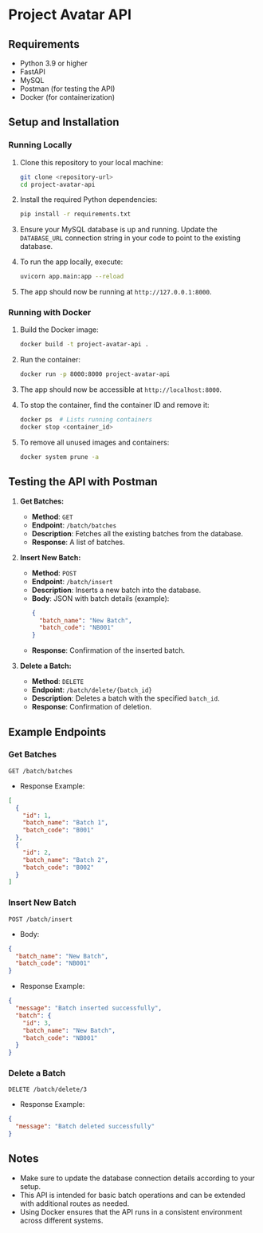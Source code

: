 # Project Avatar API

## Requirements

- Python 3.9 or higher
- FastAPI
- MySQL
- Postman (for testing the API)
- Docker (for containerization)

## Setup and Installation

### Running Locally

1. Clone this repository to your local machine:
   ```bash
   git clone <repository-url>
   cd project-avatar-api
   ```

2. Install the required Python dependencies:
   ```bash
   pip install -r requirements.txt
   ```

3. Ensure your MySQL database is up and running. Update the `DATABASE_URL` connection string in your code to point to the existing database.

4. To run the app locally, execute:
   ```bash
   uvicorn app.main:app --reload
   ```

5. The app should now be running at `http://127.0.0.1:8000`.

### Running with Docker

1. Build the Docker image:
   ```bash
   docker build -t project-avatar-api .
   ```

2. Run the container:
   ```bash
   docker run -p 8000:8000 project-avatar-api
   ```

3. The app should now be accessible at `http://localhost:8000`.

4. To stop the container, find the container ID and remove it:
   ```bash
   docker ps  # Lists running containers
   docker stop <container_id>
   ```

5. To remove all unused images and containers:
   ```bash
   docker system prune -a
   ```

## Testing the API with Postman

1. **Get Batches:**
   - **Method**: `GET`
   - **Endpoint**: `/batch/batches`
   - **Description**: Fetches all the existing batches from the database.
   - **Response**: A list of batches.

2. **Insert New Batch:**
   - **Method**: `POST`
   - **Endpoint**: `/batch/insert`
   - **Description**: Inserts a new batch into the database.
   - **Body**: JSON with batch details (example):
     ```json
     {
       "batch_name": "New Batch",
       "batch_code": "NB001"
     }
     ```
   - **Response**: Confirmation of the inserted batch.

3. **Delete a Batch:**
   - **Method**: `DELETE`
   - **Endpoint**: `/batch/delete/{batch_id}`
   - **Description**: Deletes a batch with the specified `batch_id`.
   - **Response**: Confirmation of deletion.

## Example Endpoints

### Get Batches
```http
GET /batch/batches
```
- Response Example:
```json
[
  {
    "id": 1,
    "batch_name": "Batch 1",
    "batch_code": "B001"
  },
  {
    "id": 2,
    "batch_name": "Batch 2",
    "batch_code": "B002"
  }
]
```

### Insert New Batch
```http
POST /batch/insert
```
- Body:
```json
{
  "batch_name": "New Batch",
  "batch_code": "NB001"
}
```
- Response Example:
```json
{
  "message": "Batch inserted successfully",
  "batch": {
    "id": 3,
    "batch_name": "New Batch",
    "batch_code": "NB001"
  }
}
```

### Delete a Batch
```http
DELETE /batch/delete/3
```
- Response Example:
```json
{
  "message": "Batch deleted successfully"
}
```

## Notes
- Make sure to update the database connection details according to your setup.
- This API is intended for basic batch operations and can be extended with additional routes as needed.
- Using Docker ensures that the API runs in a consistent environment across different systems.


